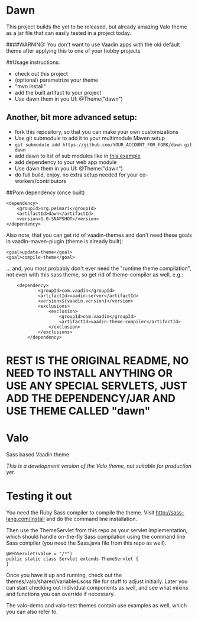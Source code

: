 # Dawn

This project builds the yet to be released, but already amazing Valo theme as a jar file that can easily tested in a project today. 

####WARNING: You don't want to use Vaadin apps with the old default theme after applying this to one of your hobby projects

##Usage instructions:

 * check out this project
 * (optional) parametrize your theme
 * "mvn install"
 * add the built artifact to your project
 * Use dawn them in you UI: @Theme("dawn")
 
## Another, bit more advanced setup:

 * fork this repository, so that you can make your own customizations
 * Use git submodule to add it to your multimodule Maven setup
  * `git submodule add https://github.com/YOUR_ACCOUNT_FOR_FORK/dawn.git dawn`
  * add dawn to list of sub modules like in [this example](https://github.com/peterl1084/cdiexample/blob/master/pom.xml#L23)
  * add dependency to your web app module
 * Use dawn them in you UI: @Theme("dawn")
 * do full build, enjoy, no extra setup needed for your co-workers/contributors

##Pom dependency (once built)

```
<dependency>
    <groupId>org.peimari</groupId>
    <artifactId>dawn</artifactId>
    <version>1.0-SNAPSHOT</version>
</dependency>
```

Also note, that you can get rid of vaadin-themes and don't need these goals in vaadin-maven-plugin (theme is already built):
```
<goal>update-theme</goal>
<goal>compile-theme</goal>
```

... and, you most probably don't ever need the "runtime theme compilation", not even with this sass theme, so get rid of theme-compiler as well, e.g.:

```
    <dependency>
            <groupId>com.vaadin</groupId>
            <artifactId>vaadin-server</artifactId>
            <version>${vaadin.version}</version>
            <exclusions>
                <exclusion>
                    <groupId>com.vaadin</groupId>
                    <artifactId>vaadin-theme-compiler</artifactId>
                </exclusion>
            </exclusions>
        </dependency>
```

# REST IS THE ORIGINAL README, NO NEED TO INSTALL ANYTHING OR USE ANY SPECIAL SERVLETS, JUST ADD THE DEPENDENCY/JAR AND USE THEME CALLED "dawn"
# ##########


Valo
====

Sass based Vaadin theme


*This is a development version of the Valo theme, not suitable for production yet.*


Testing it out
====

You need the Ruby Sass compiler to compile the theme. Visit http://sass-lang.com/install and do the command line installation.

Then use the ThemeServlet from this repo as your servlet implementation, which should handle on-the-fly Sass compilation using the command line Sass compiler (you need the Sass.java file from this repo as well).

    @WebServlet(value = "/*")
    public static class Servlet extends ThemeServlet {
    }


Once you have it up and running, check out the themes/valo/shared/variables.scss file for stuff to adjust initially. Later you can start checking out individual components as well, and see what mixins and functions you can override if necessary.

The valo-demo and valo-test themes contain use examples as well, which you can also refer to.
